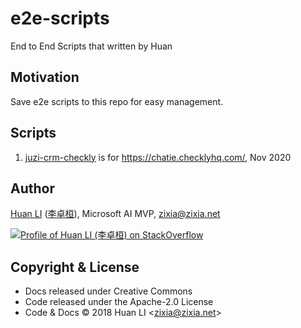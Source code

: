 # e2e-scripts

End to End Scripts that written by Huan

## Motivation

Save e2e scripts to this repo for easy management.

## Scripts

1. [juzi-crm-checkly](juzi-crm-checkly/) is for <https://chatie.checklyhq.com/>, Nov 2020

## Author

[Huan LI](https://github.com/huan) ([李卓桓](http://linkedin.com/in/zixia)), Microsoft AI MVP, zixia@zixia.net

[![Profile of Huan LI (李卓桓) on StackOverflow](https://stackexchange.com/users/flair/265499.png)](https://stackexchange.com/users/265499)

## Copyright & License

- Docs released under Creative Commons
- Code released under the Apache-2.0 License
- Code & Docs © 2018 Huan LI \<zixia@zixia.net\>
